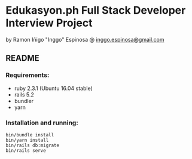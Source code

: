 # Edukasyon.ph Full Stack Developer Interview Project

by Ramon Iñigo "Inggo" Espinosa @ <inggo.espinosa@gmail.com>

## README

### Requirements:

* ruby 2.3.1 (Ubuntu 16.04 stable)
* rails 5.2
* bundler
* yarn

### Installation and running:

~~~~
bin/bundle install
bin/yarn install
bin/rails db:migrate
bin/rails serve
~~~~

